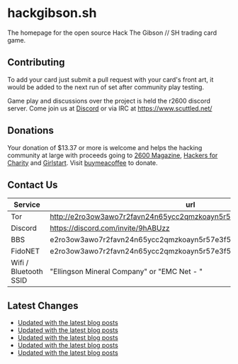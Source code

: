# hackgibson.sh
The homepage for the open source Hack The Gibson // SH trading card game.


## Contributing

To add your card just submit a pull request with your card's front art, it would be added to the next run of set after community play testing.

Game play and discussions over the project is held the r2600 discord server. Come join us at [Discord](https://discord.com/invite/9hABUzz) or via IRC at https://www.scuttled.net/


## Donations

Your donation of $13.37 or more is welcome and helps the hacking community at large with proceeds going to [2600 Magazine](https://2600.com/), [Hackers for Charity](https://hackersforcharity.org) and [Girlstart](https://girlstart.org).  Visit [buymeacoffee](https://www.buymeacoffee.com/hackgibson.sh) to donate.


## Contact Us

Service | url
-|-
Tor | http://e2ro3ow3awo7r2favn24n65ycc2qmzkoayn5r57e3f56nvjwdcgg32ad.onion
Discord | https://discord.com/invite/9hABUzz
BBS | e2ro3ow3awo7r2favn24n65ycc2qmzkoayn5r57e3f56nvjwdcgg32ad.onion:23
FidoNET | e2ro3ow3awo7r2favn24n65ycc2qmzkoayn5r57e3f56nvjwdcgg32ad.onion:24554
Wifi / Bluetooth SSID | "Ellingson Mineral Company" or "EMC Net - <fidonet address>"

## Latest Changes
<!-- BLOG-POST-LIST:START -->
- [Updated with the latest blog posts](https://github.com/DFW2600/hackgibson.sh/commit/bfd57eca1dc250806c2673154884809b5f39e0d2)
- [Updated with the latest blog posts](https://github.com/DFW2600/hackgibson.sh/commit/299a0db3ac16ade6799ce577c9bc0c398b7a2c57)
- [Updated with the latest blog posts](https://github.com/DFW2600/hackgibson.sh/commit/06d58cd510e4457de56411cd83d8dcc27f0dd285)
- [Updated with the latest blog posts](https://github.com/DFW2600/hackgibson.sh/commit/00e52189af2054bb648123988c4fa7eeaf06fc4e)
- [Updated with the latest blog posts](https://github.com/DFW2600/hackgibson.sh/commit/84560a4cce2db6ebd0469c7a0efc72c061a30fb1)
<!-- BLOG-POST-LIST:END -->
